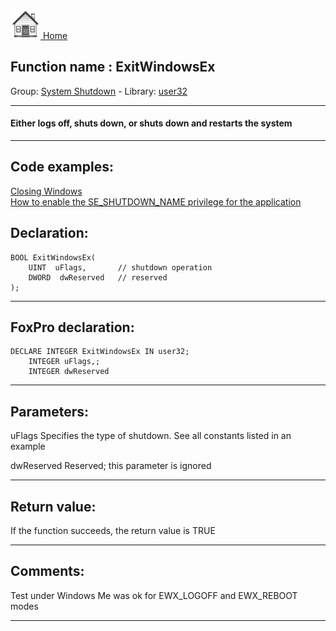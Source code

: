 [<img src="../../images/home.png"> Home ](https://github.com/VFPX/Win32API)  

## Function name : ExitWindowsEx
Group: [System Shutdown](../../functions_group.md#System_Shutdown)  -  Library: [user32](../../libraries.md#user32)  
***  


#### Either logs off, shuts down, or shuts down and restarts the system
***  


## Code examples:
[Closing Windows](../../samples/sample_036.md)  
[How to enable the SE_SHUTDOWN_NAME privilege for the application](../../samples/sample_552.md)  

## Declaration:
```foxpro  
BOOL ExitWindowsEx(
	UINT  uFlags,		// shutdown operation
	DWORD  dwReserved 	// reserved
);  
```  
***  


## FoxPro declaration:
```foxpro  
DECLARE INTEGER ExitWindowsEx IN user32;
	INTEGER uFlags,;
	INTEGER dwReserved  
```  
***  


## Parameters:
uFlags
Specifies the type of shutdown. See all constants listed in an example

dwReserved
Reserved; this parameter is ignored  
***  


## Return value:
If the function succeeds, the return value is TRUE  
***  


## Comments:
Test under Windows Me was ok for EWX_LOGOFF and EWX_REBOOT modes  
  
***  

